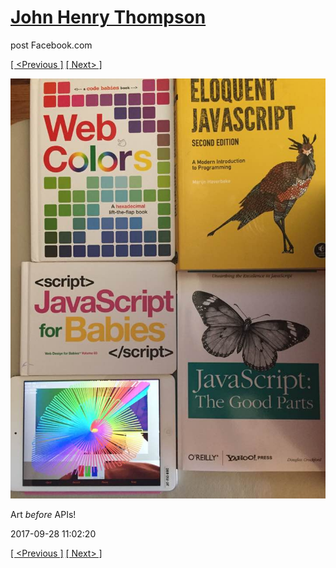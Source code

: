 # [John Henry Thompson](../README.md)
post Facebook.com

[[ <Previous ]](2017-10-01-2.md) [[ Next> ]](2017-09-28-2.md)

[![](../media/2017-09-28/Timeline-Photos-Art-before-APIs.jpg)](../README.md)

Art *before* APIs!

2017-09-28 11:02:20

[[ <Previous ]](2017-10-01-2.md) [[ Next> ]](2017-09-28-2.md)
